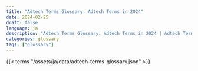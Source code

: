 ```yaml
---
title: "Adtech Terms Glossary: Adtech Terms in 2024"  
date: 2024-02-25
draft: false
language: ja
description: "Adtech Terms Glossary: Adtech Terms in 2024 | Adtech Terms Glossary"
categories: glossary
tags: ["glossary"]
---
```


{{< terms "/assets/ja/data/adtech-terms-glossary.json" >}}